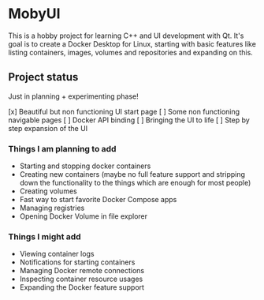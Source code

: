 # MobyUI
This is a hobby project for learning C++ and UI development with Qt. It's goal is to create a Docker Desktop for Linux, starting with basic features like listing containers, images, volumes and repositories and expanding on this.

## Project status

Just in planning + experimenting phase!

[x] Beautiful but non functioning UI start page
[ ] Some non functioning navigable pages
[ ] Docker API binding
[ ] Bringing the UI to life
[ ] Step by step expansion of the UI

### Things I am planning to add

- Starting and stopping docker containers
- Creating new containers (maybe no full feature support and stripping down the functionality to the things which are enough for most people)
- Creating volumes
- Fast way to start favorite Docker Compose apps
- Managing registries
- Opening Docker Volume in file explorer

### Things I might add

- Viewing container logs
- Notifications for starting containers
- Managing Docker remote connections 
- Inspecting container resource usages
- Expanding the Docker feature support

